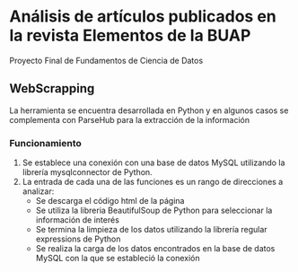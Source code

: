 # Análisis de artículos publicados en la revista Elementos de la BUAP

Proyecto Final de Fundamentos de Ciencia de Datos



## WebScrapping
La herramienta se encuentra desarrollada en Python y en algunos casos se complementa con ParseHub para la extracción de la información
### Funcionamiento
<ol>
  <li>Se establece una conexión con una base de datos MySQL utilizando la librería mysqlconnector de Python.</li>
  <li>La entrada de cada una de las funciones es un rango de direcciones a analizar:
      <ul>
        <li>Se descarga el código html de la página</li>
        <li>Se utiliza la libreria BeautifulSoup de Python para seleccionar la información de interés</li>
        <li>Se termina la limpieza de los datos utilizando la librería regular expressions de Python</li>
        <li>Se realiza la carga de los datos encontrados en la base de datos MySQL con la que se estableció la conexión</li>
      </ul>
    </li>
</ol>
